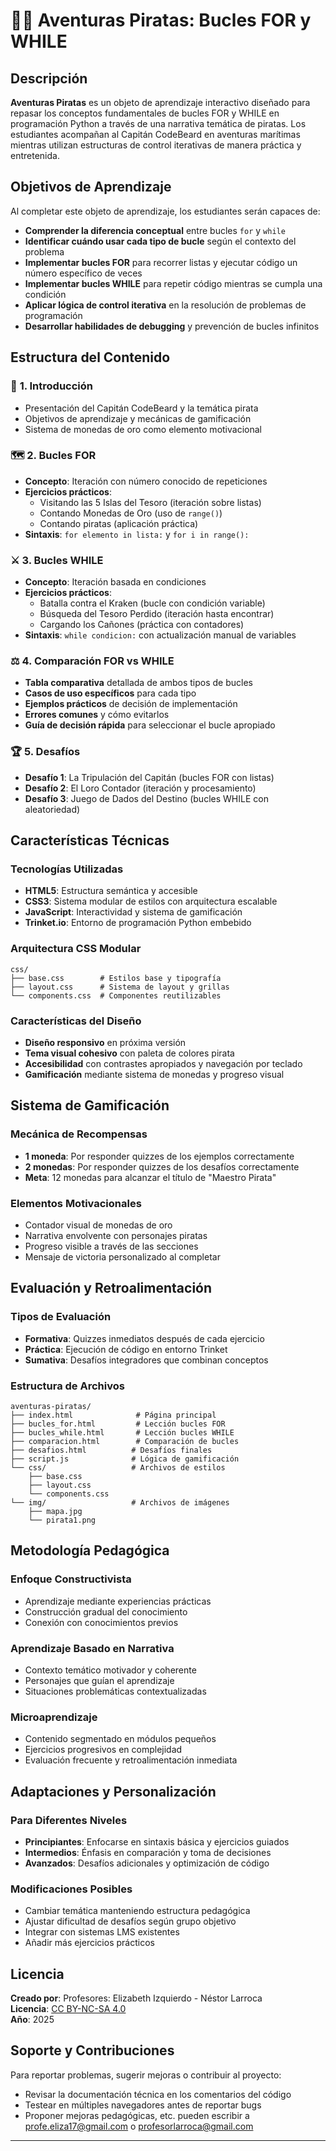 # 🏴‍☠️ Aventuras Piratas: Bucles FOR y WHILE

## Descripción

**Aventuras Piratas** es un objeto de aprendizaje interactivo diseñado para repasar los conceptos fundamentales de bucles FOR y WHILE en programación Python a través de una narrativa temática de piratas. Los estudiantes acompañan al Capitán CodeBeard en aventuras marítimas mientras utilizan estructuras de control iterativas de manera práctica y entretenida.

## Objetivos de Aprendizaje

Al completar este objeto de aprendizaje, los estudiantes serán capaces de:

- **Comprender la diferencia conceptual** entre bucles `for` y `while`
- **Identificar cuándo usar cada tipo de bucle** según el contexto del problema
- **Implementar bucles FOR** para recorrer listas y ejecutar código un número específico de veces
- **Implementar bucles WHILE** para repetir código mientras se cumpla una condición
- **Aplicar lógica de control iterativa** en la resolución de problemas de programación
- **Desarrollar habilidades de debugging** y prevención de bucles infinitos

## Estructura del Contenido

### 🧭 **1. Introducción**
- Presentación del Capitán CodeBeard y la temática pirata
- Objetivos de aprendizaje y mecánicas de gamificación
- Sistema de monedas de oro como elemento motivacional

### 🗺️ **2. Bucles FOR**
- **Concepto**: Iteración con número conocido de repeticiones
- **Ejercicios prácticos**:
  - Visitando las 5 Islas del Tesoro (iteración sobre listas)
  - Contando Monedas de Oro (uso de `range()`)
  - Contando piratas (aplicación práctica)
- **Sintaxis**: `for elemento in lista:` y `for i in range():`

### ⚔️ **3. Bucles WHILE** 
- **Concepto**: Iteración basada en condiciones
- **Ejercicios prácticos**:
  - Batalla contra el Kraken (bucle con condición variable)
  - Búsqueda del Tesoro Perdido (iteración hasta encontrar)
  - Cargando los Cañones (práctica con contadores)
- **Sintaxis**: `while condicion:` con actualización manual de variables

### ⚖️ **4. Comparación FOR vs WHILE**
- **Tabla comparativa** detallada de ambos tipos de bucles
- **Casos de uso específicos** para cada tipo
- **Ejemplos prácticos** de decisión de implementación
- **Errores comunes** y cómo evitarlos
- **Guía de decisión rápida** para seleccionar el bucle apropiado

### 🏆 **5. Desafíos**
- **Desafío 1**: La Tripulación del Capitán (bucles FOR con listas)
- **Desafío 2**: El Loro Contador (iteración y procesamiento)
- **Desafío 3**: Juego de Dados del Destino (bucles WHILE con aleatoriedad)

## Características Técnicas

### Tecnologías Utilizadas
- **HTML5**: Estructura semántica y accesible
- **CSS3**: Sistema modular de estilos con arquitectura escalable
- **JavaScript**: Interactividad y sistema de gamificación
- **Trinket.io**: Entorno de programación Python embebido

### Arquitectura CSS Modular
```
css/
├── base.css        # Estilos base y tipografía
├── layout.css      # Sistema de layout y grillas
└── components.css  # Componentes reutilizables
```

### Características del Diseño
- **Diseño responsivo** en próxima versión
- **Tema visual cohesivo** con paleta de colores pirata
- **Accesibilidad** con contrastes apropiados y navegación por teclado
- **Gamificación** mediante sistema de monedas y progreso visual

## Sistema de Gamificación

### Mecánica de Recompensas
- **1 moneda**: Por responder quizzes de los ejemplos correctamente
- **2 monedas**: Por responder quizzes de los desafíos correctamente 
- **Meta**: 12 monedas para alcanzar el título de "Maestro Pirata"

### Elementos Motivacionales
- Contador visual de monedas de oro
- Narrativa envolvente con personajes piratas
- Progreso visible a través de las secciones
- Mensaje de victoria personalizado al completar

## Evaluación y Retroalimentación

### Tipos de Evaluación
- **Formativa**: Quizzes inmediatos después de cada ejercicio
- **Práctica**: Ejecución de código en entorno Trinket
- **Sumativa**: Desafíos integradores que combinan conceptos

### Estructura de Archivos
```
aventuras-piratas/
├── index.html              # Página principal
├── bucles_for.html         # Lección bucles FOR
├── bucles_while.html       # Lección bucles WHILE
├── comparacion.html        # Comparación de bucles
├── desafios.html          # Desafíos finales
├── script.js              # Lógica de gamificación
└── css/                   # Archivos de estilos
    ├── base.css
    ├── layout.css
    └── components.css
└── img/                   # Archivos de imágenes
    ├── mapa.jpg
    └── pirata1.png   
```

## Metodología Pedagógica

### Enfoque Constructivista
- Aprendizaje mediante experiencias prácticas
- Construcción gradual del conocimiento
- Conexión con conocimientos previos

### Aprendizaje Basado en Narrativa
- Contexto temático motivador y coherente
- Personajes que guían el aprendizaje
- Situaciones problemáticas contextualizadas

### Microaprendizaje
- Contenido segmentado en módulos pequeños
- Ejercicios progresivos en complejidad
- Evaluación frecuente y retroalimentación inmediata

## Adaptaciones y Personalización

### Para Diferentes Niveles
- **Principiantes**: Enfocarse en sintaxis básica y ejercicios guiados
- **Intermedios**: Énfasis en comparación y toma de decisiones
- **Avanzados**: Desafíos adicionales y optimización de código

### Modificaciones Posibles
- Cambiar temática manteniendo estructura pedagógica
- Ajustar dificultad de desafíos según grupo objetivo
- Integrar con sistemas LMS existentes
- Añadir más ejercicios prácticos

## Licencia

**Creado por**: Profesores: Elizabeth Izquierdo - Néstor Larroca  
**Licencia**: [CC BY-NC-SA 4.0](https://creativecommons.org/licenses/by-sa/4.0/)  
**Año**: 2025

## Soporte y Contribuciones

Para reportar problemas, sugerir mejoras o contribuir al proyecto:
- Revisar la documentación técnica en los comentarios del código
- Testear en múltiples navegadores antes de reportar bugs
- Proponer mejoras pedagógicas, etc. pueden escribir a profe.eliza17@gmail.com o profesorlarroca@gmail.com

---
